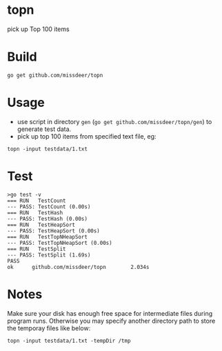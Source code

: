 # topn
pick up Top 100 items

# Build

```
go get github.com/missdeer/topn
```

# Usage

* use script in directory `gen` (`go get github.com/missdeer/topn/gen`) to generate test data.
* pick up top 100 items from specified text file, eg:
  
```
topn -input testdata/1.txt
```

# Test

```
>go test -v
=== RUN   TestCount
--- PASS: TestCount (0.00s)
=== RUN   TestHash
--- PASS: TestHash (0.00s)
=== RUN   TestHeapSort
--- PASS: TestHeapSort (0.00s)
=== RUN   TestTopNHeapSort
--- PASS: TestTopNHeapSort (0.00s)
=== RUN   TestSplit
--- PASS: TestSplit (1.69s)
PASS
ok      github.com/missdeer/topn        2.034s
```

# Notes
Make sure your disk has enough free space for intermediate files during program runs. Otherwise you may specify another directory path to store the temporay files like below:

```
topn -input testdata/1.txt -tempDir /tmp
```
